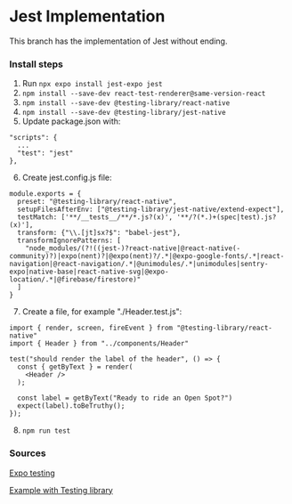 # Jest Implementation
This branch has the implementation of Jest without ending. 

### Install steps

1. Run ```npx expo install jest-expo jest```
2. ```npm install --save-dev react-test-renderer@same-version-react```
3. ```npm install --save-dev @testing-library/react-native```
4. ```npm install --save-dev @testing-library/jest-native```
5. Update package.json with:
```
"scripts": {
  ...
  "test": "jest"
},
```
6. Create jest.config.js file:
```
module.exports = {
  preset: "@testing-library/react-native",
  setupFilesAfterEnv: ["@testing-library/jest-native/extend-expect"],
  testMatch: ['**/__tests__/**/*.js?(x)', '**/?(*.)+(spec|test).js?(x)'],
  transform: {"\\.[jt]sx?$": "babel-jest"},
  transformIgnorePatterns: [
    "node_modules/(?!((jest-)?react-native|@react-native(-community)?)|expo(nent)?|@expo(nent)?/.*|@expo-google-fonts/.*|react-navigation|@react-navigation/.*|@unimodules/.*|unimodules|sentry-expo|native-base|react-native-svg|@expo-location/.*|@firebase/firestore)"
  ]
}
```
7. Create a file, for example "./Header.test.js":
```
import { render, screen, fireEvent } from "@testing-library/react-native"
import { Header } from "../components/Header"

test("should render the label of the header", () => {
  const { getByText } = render(
    <Header />
  );

  const label = getByText("Ready to ride an Open Spot?")
  expect(label).toBeTruthy();
});
```
8. ```npm run test```
   
### Sources
[Expo testing](https://docs.expo.dev/develop/unit-testing/)

[Example with Testing library](https://www.notjust.dev/blog/2023-01-16-react-native-testing)
